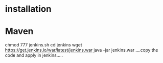 # installation

# Maven
chmod 777 jenkins.sh 
cd jenkins
wget https://get.jenkins.io/war/latest/jenkins.war
java -jar jenkins.war
....copy the code and apply in jenkins.....

